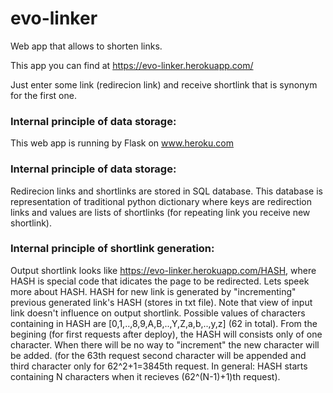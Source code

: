 # evo-linker
Web app that allows to shorten links.

This app you can find at https://evo-linker.herokuapp.com/

Just enter some link (redirecion link) and receive shortlink that is synonym for the first one.

### Internal principle of data storage: 
This web app is running by Flask on www.heroku.com

### Internal principle of data storage: 
Redirecion links and shortlinks are stored in SQL database. This database is representation of traditional python dictionary
where keys are redirection links and values are lists of shortlinks (for repeating link you receive new shortlink).

### Internal principle of shortlink generation: 
Output shortlink looks like https://evo-linker.herokuapp.com/HASH, where HASH is special code that idicates the page to be redirected. 
Lets speek more about HASH. HASH for new link is generated by "incrementing" previous generated link's HASH (stores in txt file). 
Note that view of input link doesn't influence on output shortlink. 
Possible values of characters containing in HASH are [0,1,..,8,9,A,B,..,Y,Z,a,b,..,y,z] (62 in total). 
From the begining (for first requests after deploy), the HASH will consists only of one character. 
When there will be no way to "increment" the new character will be added. 
(for the 63th request second character will be appended and third character only for 62^2+1=3845th request. 
In general: HASH starts containing N characters when it recieves (62^(N-1)+1)th request).
